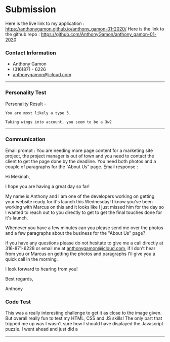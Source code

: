 # Submission

Here is the live link to my application : https://anthonygamon.github.io/anthony_gamon-01-2020/
Here is the link to the github repo : https://github.com/AnthonyGamon/anthony_gamon-01-2020

### Contact Information
- Anthony Gamon
- (316)871 - 6226
- anthonygamon@icloud.com

---

### Personality Test

Personality Result -

    You are most likely a type 3.

    Taking wings into account, you seem to be a 3w2

---

### Communication

Email prompt : You are needing more page content for a marketing site project, the project manager is out of town and you need to contact the client to get the page done by the deadline. You need both photos and a couple of paragraphs for the “About Us” page.
Email response : 

Hi Mekinah,

I hope you are having a great day so far! 

My name is Anthony and I am one of the developers working on getting your website ready for it's launch this Wednesday! I know you've been working with Marcus on this and it looks like I just missed him for the day so I wanted to reach out to you directly to get to get the final touches done for it's launch. 

Whenever you have a few minutes can you please send me over the photos and a few paragraphs about the business for the "About Us" page?

If you have any questions please do not hesitate to give me a call directly at 316-871-6228 or email me at anthonygamon@icloud.com, if I don't hear from you or Marcus on getting the photos and paragraphs I'll give you a quick call in the morning. 

I look forward to hearing from you!

Best regards, 

Anthony 

### Code Test

This was a really interesting challenge to get it as close to the image given. But overall really fun to test my HTML, CSS and JS skills! The only part that tripped me up was I wasn't sure how I should have displayed the Javascript puzzle. I went ahead and just did a 

---
